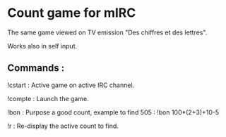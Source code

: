 # Count game for mIRC

The same game viewed on TV emission "Des chiffres et des lettres".

Works also in self input.

## Commands :

!cstart : Active game on active IRC channel.

!compte : Launch the game.

!bon <count> : Purpose a good count, example to find 505 : !bon 100*(2+3)+10-5

!r : Re-display the active count to find.
